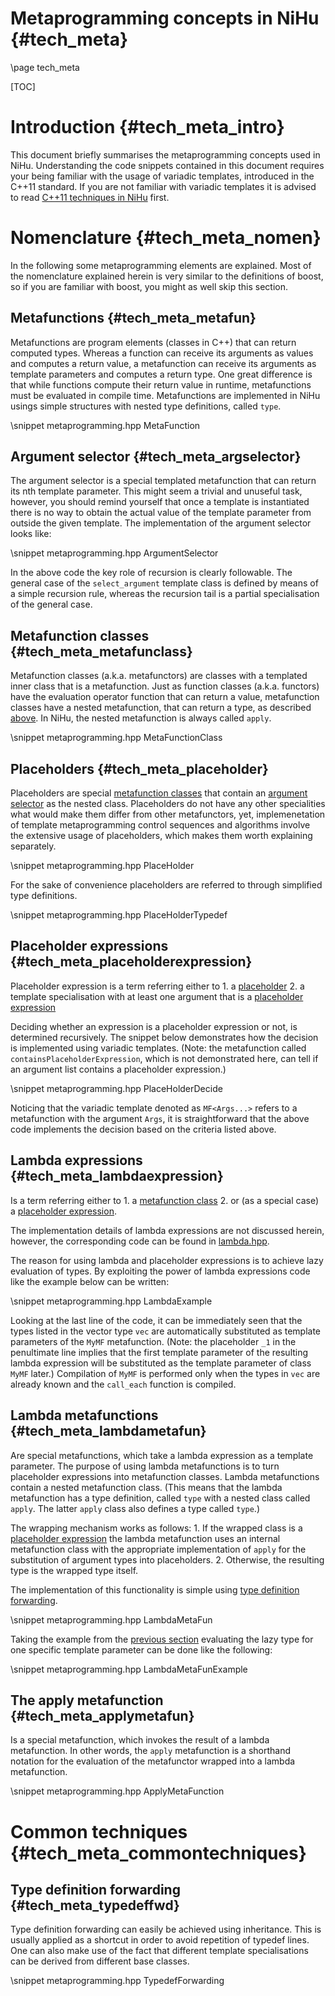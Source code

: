 Metaprogramming concepts in NiHu {#tech_meta}
================================

\page tech_meta

[TOC]

Introduction {#tech_meta_intro}
============

This document briefly summarises the metaprogramming concepts used in NiHu. Understanding the code snippets contained in this document requires your being familiar with the usage of variadic templates, introduced in the C++11 standard. If you are not familiar with variadic templates it is advised to read [C++11 techniques in NiHu](cpp11techniques.md) first.

Nomenclature {#tech_meta_nomen}
============

In the following some metaprogramming elements are explained. Most of the nomenclature explained herein is very similar to the definitions of boost, so if you are familiar with boost, you might as well skip this section.

Metafunctions {#tech_meta_metafun}
-------------

Metafunctions are program elements (classes in C++) that can return computed types. Whereas a function can receive its arguments as values and computes a return value, a metafunction can receive its arguments as template parameters and computes a return type. One great difference is that while functions compute their return value in runtime, metafunctions must be evaluated in compile time. Metafunctions are implemented in NiHu usings simple structures with nested type definitions, called `type`.

\snippet metaprogramming.hpp MetaFunction

Argument selector {#tech_meta_argselector}
-----------------

The argument selector is a special templated metafunction that can return its nth template parameter. This might seem a trivial and unuseful task, however, you should remind yourself that once a template is instantiated there is no way to obtain the actual value of the template parameter from outside the given template. The implementation of the argument selector looks like:

\snippet metaprogramming.hpp ArgumentSelector

In the above code the key role of recursion is clearly followable. The general case of the `select_argument` template class is defined by means of a simple recursion rule, whereas the recursion tail is a partial specialisation of the general case.

Metafunction classes {#tech_meta_metafunclass}
--------------------

Metafunction classes (a.k.a. metafunctors) are classes with a templated inner class that is a metafunction. Just as function classes (a.k.a. functors) have the evaluation operator function that can return a value, metafunction classes have a nested metafunction, that can return a type, as described [above](#tech_meta_metafun). In NiHu, the nested metafunction is always called `apply`.

\snippet metaprogramming.hpp MetaFunctionClass

Placeholders {#tech_meta_placeholder}
------------

Placeholders are special [metafunction classes](#tech_meta_metafunclass) that contain an [argument selector](#tech_meta_argselector) as the nested class. Placeholders do not have any other specialities what would make them differ from other metafunctors, yet, implemenetation of template metaprogramming control sequences and algorithms involve the extensive usage of placeholders, which makes them worth explaining separately.

\snippet metaprogramming.hpp PlaceHolder

For the sake of convenience placeholders are referred to through simplified type definitions.

\snippet metaprogramming.hpp PlaceHolderTypedef

Placeholder expressions {#tech_meta_placeholderexpression}
-----------------------

Placeholder expression is a term referring either to 
	1. a [placeholder](#tech_meta_placeholder)
	2. a template specialisation with at least one argument that is a [placeholder expression](#tech_meta_placeholderexpression)

Deciding whether an expression is a placeholder expression or not, is determined recursively. The snippet below demonstrates how the decision is implemented using variadic templates. (Note: the metafunction called `containsPlaceholderExpression`, which is not demonstrated here, can tell if an argument list contains a placeholder expression.)

\snippet metaprogramming.hpp PlaceHolderDecide

Noticing that the variadic template denoted as `MF<Args...>` refers to a metafunction with the argument `Args`, it is straightforward that the above code implements the decision based on the criteria listed above.

Lambda expressions {#tech_meta_lambdaexpression}
------------------
	
Is a term referring either to 
	1. a [metafunction class](#tech_meta_metafunclass)
	2. or (as a special case) a [placeholder expression](#tech_meta_placeholderexpression).

The implementation details of lambda expressions are not discussed herein, however, the corresponding code can be found in [lambda.hpp](lambda.hpp).

The reason for using lambda and placeholder expressions is to achieve lazy evaluation of types. By exploiting the power of lambda expressions code like the example below can be written:

\snippet metaprogramming.hpp LambdaExample

Looking at the last line of the code, it can be immediately seen that the types listed in the vector type `vec` are automatically substituted as template parameters of the `MyMF` metafunction. (Note: the placeholder `_1` in the penultimate line implies that the first template parameter of the resulting lambda expression will be substituted as the template parameter of class `MyMF` later.)  Compilation of `MyMF` is performed only when the types in `vec` are already known and the `call_each` function is compiled.

Lambda metafunctions {#tech_meta_lambdametafun}
--------------------

Are special metafunctions, which take a lambda expression as a template parameter. The purpose of using lambda metafunctions is to turn placeholder expressions into metafunction classes. Lambda metafunctions contain a nested metafunction class. (This means that the lambda metafunction has a type definition, called `type` with a nested class called `apply`. The latter `apply` class also defines a type called `type`.)

The wrapping mechanism works as follows:
	1. If the wrapped class is a [placeholder expression](#placeholderexpression) the lambda metafunction uses an internal metafunction class with the appropriate implementation of `apply` for the substitution of argument types into placeholders.
	2. Otherwise, the resulting type is the wrapped type itself.

The implementation of this functionality is simple using [type definition forwarding](#tech_meta_typedeffwd).

\snippet metaprogramming.hpp LambdaMetaFun

Taking the example from the [previous section](#tech_meta_lambdaexpression) evaluating the lazy type for one specific template parameter can be done like the following:

\snippet metaprogramming.hpp LambdaMetaFunExample

The apply metafunction {#tech_meta_applymetafun}
----------------------

Is a special metafunction, which invokes the result of a lambda metafunction. In other words, the `apply` metafunction is a shorthand notation for the evaluation of the metafunctor wrapped into a lambda metafunction.

\snippet metaprogramming.hpp ApplyMetaFunction

Common techniques {#tech_meta_commontechniques}
=================

Type definition forwarding {#tech_meta_typedeffwd}
--------------------------

Type definition forwarding can easily be achieved using inheritance. This is usually applied as a shortcut in order to avoid repetition of typedef lines. One can also make use of the fact that different template specialisations can be derived from different base classes.

\snippet metaprogramming.hpp TypedefForwarding